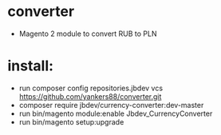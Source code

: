 # converter
- Magento 2 module to convert RUB to PLN

# install:
- run composer config repositories.jbdev vcs https://github.com/yankers88/converter.git
- composer require jbdev/currency-converter:dev-master
- run bin/magento module:enable Jbdev_CurrencyConverter
- run bin/magento setup:upgrade
